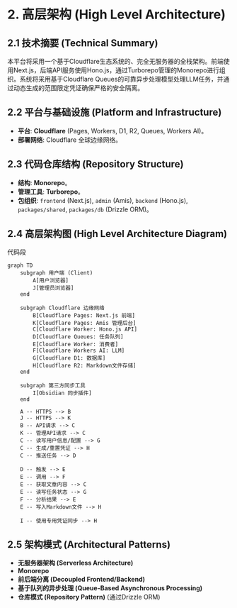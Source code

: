 # **2. 高层架构 (High Level Architecture)**

## **2.1 技术摘要 (Technical Summary)**

本平台将采用一个基于Cloudflare生态系统的、完全无服务器的全栈架构。前端使用Next.js，后端API服务使用Hono.js，通过Turborepo管理的Monorepo进行组织。系统将采用基于Cloudflare Queues的可靠异步处理模型处理LLM任务，并通过动态生成的范围限定凭证确保严格的安全隔离。

## **2.2 平台与基础设施 (Platform and Infrastructure)**

- **平台**: **Cloudflare** (Pages, Workers, D1, R2, Queues, Workers AI)。
- **部署网络**: Cloudflare 全球边缘网络。

## **2.3 代码仓库结构 (Repository Structure)**

- **结构**: **Monorepo**。
- **管理工具**: **Turborepo**。
- **包组织**: `frontend` (Next.js), `admin` (Amis), `backend` (Hono.js), `packages/shared`, `packages/db` (Drizzle ORM)。

## **2.4 高层架构图 (High Level Architecture Diagram)**

代码段

```
graph TD
    subgraph 用户端 (Client)
        A[用户浏览器]
        J[管理员浏览器]
    end

    subgraph Cloudflare 边缘网络
        B[Cloudflare Pages: Next.js 前端]
        K[Cloudflare Pages: Amis 管理后台]
        C[Cloudflare Worker: Hono.js API]
        D[Cloudflare Queues: 任务队列]
        E[Cloudflare Worker: 消费者]
        F[Cloudflare Workers AI: LLM]
        G[Cloudflare D1: 数据库]
        H[Cloudflare R2: Markdown文件存储]
    end
    
    subgraph 第三方同步工具
        I[Obsidian 同步插件]
    end

    A -- HTTPS --> B
    J -- HTTPS --> K
    B -- API请求 --> C
    K -- 管理API请求 --> C
    C -- 读写用户信息/配置 --> G
    C -- 生成/重置凭证 --> H
    C -- 推送任务 --> D

    D -- 触发 --> E
    E -- 调用 --> F
    E -- 获取文章内容 --> C
    E -- 读写任务状态 --> G
    F -- 分析结果 --> E
    E -- 写入Markdown文件 --> H

    I -- 使用专用凭证同步 --> H
```

## **2.5 架构模式 (Architectural Patterns)**

- **无服务器架构 (Serverless Architecture)**
- **Monorepo**
- **前后端分离 (Decoupled Frontend/Backend)**
- **基于队列的异步处理 (Queue-Based Asynchronous Processing)**
- **仓库模式 (Repository Pattern)** (通过Drizzle ORM)